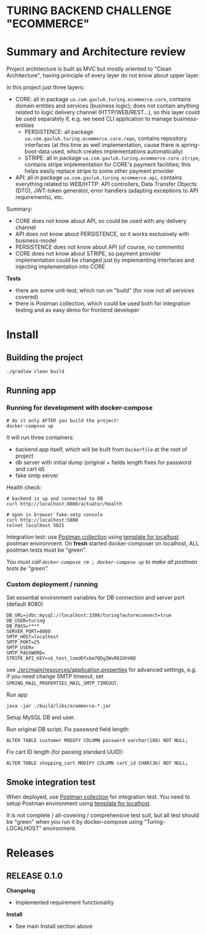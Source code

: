 TURING BACKEND CHALLENGE "ECOMMERCE"
====================================

# Summary and Architecture review

Project architecture is built as MVC but mostly oriented to "Clean Architecture", having principle of every layer do not
know about upper layer.

In this project just three layers:

* CORE: all in package `ua.com.gavluk.turing.ecommerce.core`, contains domain entities and services (business logic);
  does not contain anything related to logic delivery channel (HTTP/WEB/REST...), so this layer could be used separately
  if, e.g. we need CLI application to manage business-entities
  * PERSISTENCE: all package `ua.com.gavluk.turing.ecommerce.core.repo`, contains repository interfaces (at this
    time as well implementation, cause there is apring-boot-data used, which creates implementations automatically)
  * STRIPE: all in package `ua.com.gavluk.turing.ecommerce.core.stripe`, contains stripe implementation for CORE's
    payment facilities; this helps easily replace stripe to some other payment provider
* API: all in package `ua.com.gavluk.turing.ecommerce.api`, contains everything related to WEB/HTTP: API controllers,
  Data Transfer Objects (DTO), JWT-token generator, error handlers (adapting exceptions to API requirements), etc.

Summary:
* CORE does not know about API, so could be used with any delivery channel
* API does not know about PERSISTENCE, so it works exclusively with business-model
* PERSISTENCE does not know about API (of course, no comments)
* CORE does not know about STRIPE, so payment provider implementation could be changed just by implementing interfaces
  and injecting implementation into CORE

**Tests**
* there are some unit-test, which run on "build" (for now not all services covered)
* there is Postman collection, which could be used both for integration testing and as easy demo for frontend developer

# Install

## Building the project 
```
./gradlew clean build
```

## Running app 

### Running for development with docker-compose

```
# do it only AFTER you build the project!
docker-compose up
```

It will run three containers:
* backend app itself, which will be built from `Dockerfile` at the root of project
* db server with initial dump (original + fields length fixes for password and cart id)
* fake smtp server

Health check:

```
# backend is up and connected to DB
curl http://localhost:8080/actuator/health

# open in browser fake-smtp console
curl http://localhost:5080
telnet localhost 5025
```

Integration test: use [Postman collection](./docs/Turing-ECommerce-Challenge.postman_collection.json) using
[template for localhost](./docs/Turing-LOCAL.postman_environment.json) postman environment. On **fresh** started
docker-composer on localhost, ALL postman tests must be "green".

*You must call `docker-compose rm ; docker-compose up` to make all postman tests be "green".*


### Custom deployment / running

Set essential environment variables for DB connection and server port (default 8080)
```
DB_URL=jdbc:mysql://localhost:3306/turing?autoreconnect=true
DB_USER=turing
DB_PASS=****
SERVER_PORT=8080
SMTP_HOST=localhost
SMTP_PORT=25
SMTP_USER=
SMTP_PASSWORD=
STRIPE_API_KEY=sk_test_lomdOfxbm7QDgZWvR82UhV6D
```

see [./src/main/resources/application.properties](./src/main/resources/application.properties) for advanced settings,
e.g. if you need change SMTP timeout, set `SPRING_MAIL_PROPERTIES_MAIL_SMTP_TIMEOUT`.

Run app
```
java -jar ./build/libs/ecommerce-*.jar
```

Setup MySQL DB and user.

Run original DB script. Fix password field length:
```
ALTER TABLE customer MODIFY COLUMN password varchar(100) NOT NULL;
```

Fix cart ID length (for passing standard UUID): 
```
ALTER TABLE shopping_cart MODIFY COLUMN cart_id CHAR(36) NOT NULL;
```

## Smoke integration test

When deployed, use [Postman collection](./docs/Turing-ECommerce-Challenge.postman_collection.json) for integration test.
You need to setup Postman environment using [template for localhost](./docs/Turing-LOCAL.postman_environment.json).

It is not complete / all-covering / comprehensive test suit, but all test should be "green" when you run it by
docker-compose using "Turing-LOCALHOST" environment.


# Releases

## RELEASE 0.1.0

**Changelog**

* Implemented requirement functionality

**Install**

* See main Install section above